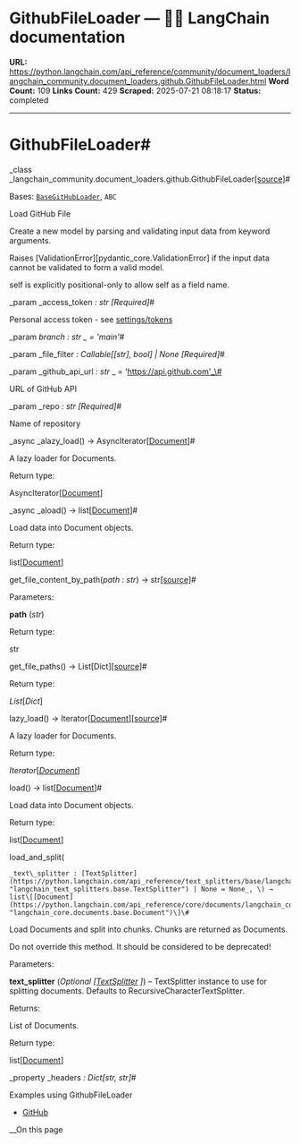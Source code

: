 # GithubFileLoader — 🦜🔗 LangChain  documentation

**URL:** https://python.langchain.com/api_reference/community/document_loaders/langchain_community.document_loaders.github.GithubFileLoader.html
**Word Count:** 109
**Links Count:** 429
**Scraped:** 2025-07-21 08:18:17
**Status:** completed

---

# GithubFileLoader\#

_class _langchain\_community.document\_loaders.github.GithubFileLoader[\[source\]](https://python.langchain.com/api_reference/_modules/langchain_community/document_loaders/github.html#GithubFileLoader)\#     

Bases: [`BaseGitHubLoader`](https://python.langchain.com/api_reference/community/document_loaders/langchain_community.document_loaders.github.BaseGitHubLoader.html#langchain_community.document_loaders.github.BaseGitHubLoader "langchain_community.document_loaders.github.BaseGitHubLoader"), `ABC`

Load GitHub File

Create a new model by parsing and validating input data from keyword arguments.

Raises \[ValidationError\]\[pydantic\_core.ValidationError\] if the input data cannot be validated to form a valid model.

self is explicitly positional-only to allow self as a field name.

_param _access\_token _: str_ _\[Required\]_\#     

Personal access token - see [settings/tokens](https://github.com/settings/tokens?type=beta)

_param _branch _: str_ _ = 'main'_\#     

_param _file\_filter _: Callable\[\[str\], bool\] | None_ _\[Required\]_\#     

_param _github\_api\_url _: str_ _ = 'https://api.github.com'_\#     

URL of GitHub API

_param _repo _: str_ _\[Required\]_\#     

Name of repository

_async _alazy\_load\(\) → AsyncIterator\[[Document](https://python.langchain.com/api_reference/core/documents/langchain_core.documents.base.Document.html#langchain_core.documents.base.Document "langchain_core.documents.base.Document")\]\#     

A lazy loader for Documents.

Return type:     

AsyncIterator\[[Document](https://python.langchain.com/api_reference/core/documents/langchain_core.documents.base.Document.html#langchain_core.documents.base.Document "langchain_core.documents.base.Document")\]

_async _aload\(\) → list\[[Document](https://python.langchain.com/api_reference/core/documents/langchain_core.documents.base.Document.html#langchain_core.documents.base.Document "langchain_core.documents.base.Document")\]\#     

Load data into Document objects.

Return type:     

list\[[Document](https://python.langchain.com/api_reference/core/documents/langchain_core.documents.base.Document.html#langchain_core.documents.base.Document "langchain_core.documents.base.Document")\]

get\_file\_content\_by\_path\(_path : str_\) → str[\[source\]](https://python.langchain.com/api_reference/_modules/langchain_community/document_loaders/github.html#GithubFileLoader.get_file_content_by_path)\#     

Parameters:     

**path** \(_str_\)

Return type:     

str

get\_file\_paths\(\) → List\[Dict\][\[source\]](https://python.langchain.com/api_reference/_modules/langchain_community/document_loaders/github.html#GithubFileLoader.get_file_paths)\#     

Return type:     

_List_\[_Dict_\]

lazy\_load\(\) → Iterator\[[Document](https://python.langchain.com/api_reference/core/documents/langchain_core.documents.base.Document.html#langchain_core.documents.base.Document "langchain_core.documents.base.Document")\][\[source\]](https://python.langchain.com/api_reference/_modules/langchain_community/document_loaders/github.html#GithubFileLoader.lazy_load)\#     

A lazy loader for Documents.

Return type:     

_Iterator_\[[_Document_](https://python.langchain.com/api_reference/core/documents/langchain_core.documents.base.Document.html#langchain_core.documents.base.Document "langchain_core.documents.base.Document")\]

load\(\) → list\[[Document](https://python.langchain.com/api_reference/core/documents/langchain_core.documents.base.Document.html#langchain_core.documents.base.Document "langchain_core.documents.base.Document")\]\#     

Load data into Document objects.

Return type:     

list\[[Document](https://python.langchain.com/api_reference/core/documents/langchain_core.documents.base.Document.html#langchain_core.documents.base.Document "langchain_core.documents.base.Document")\]

load\_and\_split\(

    _text\_splitter : [TextSplitter](https://python.langchain.com/api_reference/text_splitters/base/langchain_text_splitters.base.TextSplitter.html#langchain_text_splitters.base.TextSplitter "langchain_text_splitters.base.TextSplitter") | None = None_, \) → list\[[Document](https://python.langchain.com/api_reference/core/documents/langchain_core.documents.base.Document.html#langchain_core.documents.base.Document "langchain_core.documents.base.Document")\]\#     

Load Documents and split into chunks. Chunks are returned as Documents.

Do not override this method. It should be considered to be deprecated\!

Parameters:     

**text\_splitter** \(_Optional_ _\[_[_TextSplitter_](https://python.langchain.com/api_reference/text_splitters/base/langchain_text_splitters.base.TextSplitter.html#langchain_text_splitters.base.TextSplitter "langchain_text_splitters.base.TextSplitter") _\]_\) – TextSplitter instance to use for splitting documents. Defaults to RecursiveCharacterTextSplitter.

Returns:     

List of Documents.

Return type:     

list\[[Document](https://python.langchain.com/api_reference/core/documents/langchain_core.documents.base.Document.html#langchain_core.documents.base.Document "langchain_core.documents.base.Document")\]

_property _headers _: Dict\[str, str\]_\#     

Examples using GithubFileLoader

  * [GitHub](https://python.langchain.com/docs/integrations/document_loaders/github/)

__On this page